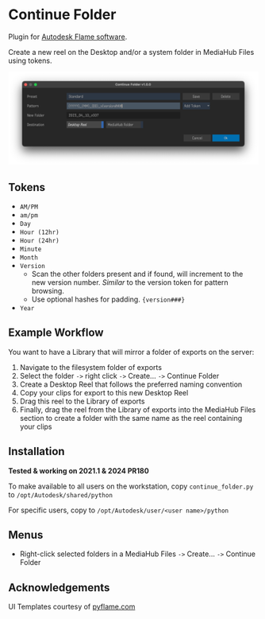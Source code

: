 # Continue Folder

Plugin for [Autodesk Flame software](http://www.autodesk.com/products/flame).

Create a new reel on the Desktop and/or a system folder in MediaHub Files using tokens.

![screenshot](screenshot.png)

## Tokens
- `AM/PM`
- `am/pm`
- `Day`
- `Hour (12hr)`
- `Hour (24hr)`
- `Minute`
- `Month`
- `Version`
	- Scan the other folders present and if found, will increment to the new version number.  *Similar* to the version token for pattern browsing.
    - Use optional hashes for padding.  `{version###}`
- `Year`

## Example Workflow
You want to have a Library that will mirror a folder of exports on the server:
 1. Navigate to the filesystem folder of exports
 2. Select the folder `->` right click `->` Create... `->` Continue Folder
 3. Create a Desktop Reel that follows the preferred naming convention
 4. Copy your clips for export to this new Desktop Reel
 5. Drag this reel to the Library of exports
 6. Finally, drag the reel from the Library of exports into the MediaHub Files section to create a folder with the same name as the reel containing your clips

## Installation
**Tested & working on 2021.1 & 2024 PR180**

To make available to all users on the workstation, copy `continue_folder.py` to `/opt/Autodesk/shared/python`

For specific users, copy to `/opt/Autodesk/user/<user name>/python`

## Menus
- Right-click selected folders in a MediaHub Files `->` Create... `->` Continue Folder

## Acknowledgements
UI Templates courtesy of [pyflame.com](http://www.pyflame.com)
